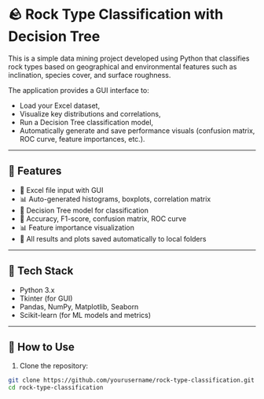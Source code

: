 # 🪨 Rock Type Classification with Decision Tree

This is a simple data mining project developed using Python that classifies rock types based on geographical and environmental features such as inclination, species cover, and surface roughness.

The application provides a GUI interface to:
- Load your Excel dataset,
- Visualize key distributions and correlations,
- Run a Decision Tree classification model,
- Automatically generate and save performance visuals (confusion matrix, ROC curve, feature importances, etc.).

---

## 🚀 Features

- 📁 Excel file input with GUI
- 📊 Auto-generated histograms, boxplots, correlation matrix
- 🌲 Decision Tree model for classification
- 🎯 Accuracy, F1-score, confusion matrix, ROC curve
- 📊 Feature importance visualization
- 💾 All results and plots saved automatically to local folders

---

## 🧪 Tech Stack

- Python 3.x
- Tkinter (for GUI)
- Pandas, NumPy, Matplotlib, Seaborn
- Scikit-learn (for ML models and metrics)

---

## 📂 How to Use

1. Clone the repository:

```bash
git clone https://github.com/yourusername/rock-type-classification.git
cd rock-type-classification
